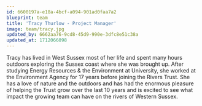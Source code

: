 ```yaml
---
id: 6600197a-e18a-4bcf-a094-901ad0faa7a2
blueprint: team
title: 'Tracy Thurlow - Project Manager'
image: team/tracy.jpg
updated_by: 6662aa76-9cd8-45d9-990e-3dfc8e51c38a
updated_at: 1712066098
---
```

Tracy has lived in West Sussex most of her life and spent many hours outdoors exploring the Sussex coast where she was brought up. After studying Energy Resources & the Environment at University, she worked at the Environment Agency for 17 years before joining the Rivers Trust. She has a love of nature and the outdoors and has had the enormous pleasure of helping the Trust grow over the last 10 years and is excited to see what impact the growing team can have on the rivers of Western Sussex.